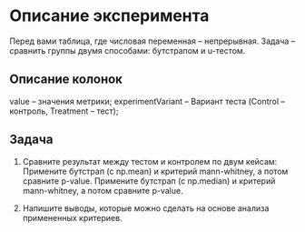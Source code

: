 
# Описание эксперимента

Перед вами таблица, где числовая переменная – непрерывная. Задача – сравнить группы двумя способами: бутстрапом и u-тестом.

## Описание колонок
value – значения метрики;
experimentVariant – Вариант теста (Control – контроль, Treatment – тест);

## Задача
1. Сравните результат между тестом и контролем по двум кейсам:
Примените бутстрап (с np.mean) и критерий mann-whitney, а потом сравните p-value.
Примените бутстрап (с np.median) и критерий mann-whitney, а потом сравните p-value.

2. Напишите выводы, которые можно сделать на основе анализа примененных критериев.
